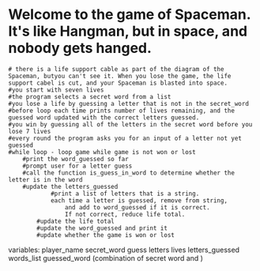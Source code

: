  # Welcome to the game of Spaceman. It's like Hangman, but in space, and nobody gets hanged.
    # there is a life support cable as part of the diagram of the Spaceman, butyou can't see it. When you lose the game, the life support cabel is cut, and your Spaceman is blasted into space.
    #you start with seven lives
    #the program selects a secret word from a list
    #you lose a life by guessing a letter that is not in the secret_word
    #before loop each time prints number of lives remaining, and the guessed word updated with the correct letters guessed.
    #you win by guessing all of the letters in the secret word before you lose 7 lives
    #every round the program asks you for an input of a letter not yet guessed
    #while loop - loop game while game is not won or lost
        #print the word_guessed so far
        #prompt user for a letter guess
        #call the function is_guess_in_word to determine whether the letter is in the word
        #update the letters_guessed
                #print a list of letters that is a string. 
                each time a letter is guessed, remove from string, 
                    and add to word_guessed if it is correct. 
                    If not correct, reduce life total. 
            #update the life total
            #update the word_guessed and print it
            #update whether the game is won or lost

variables: 
    player_name
    secret_word
    guess
    letters
    lives
    letters_guessed
    words_list
    guessed_word (combination of secret word and )
